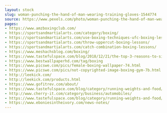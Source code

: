 ```yaml
---
layout: stock
slug: woman-punching-the-hand-of-man-wearing-training-gloves-1544774
source: https://www.pexels.com/photo/woman-punching-the-hand-of-man-wearing-training-gloves-1544774/
pages:
- https://www.amzboxingclub.com/
- https://sportsandmartialarts.com/category/boxing/
- https://sportsandmartialarts.com/use-boxing-techniques-ufc-boxing-lessons/
- https://sportsandmartialarts.com/throw-uppercut-boxing-lessons/
- https://sportsandmartialarts.com/catch-combination-boxing-lessons/
- https://www.meshachsblog.com/boxing/
- https://www.tastefulspace.com/blog/2018/12/21/the-top-3-reasons-to-sign-up-for-box-training/
- https://www.bestwallpaperhd.com/tag/boxing
- https://www.picswe.com/pics/female-boxing-wallpaper-74.html
- https://www.picswe.com/pics/not-copyrighted-image-boxing-gym-7b.html
- http://leekick.com/
- http://leekick.com/products.html
- https://www.gofitrev.com/about/
- https://www.tastefulspace.com/blog/category/running-weights-and-food/gym/
- http://www.cherry-it.com/category/business/automobiles/
- https://www.tastefulspace.com/blog/category/running-weights-and-food/
- https://www.eboniesintheivory.com/news-notes/
---
```

